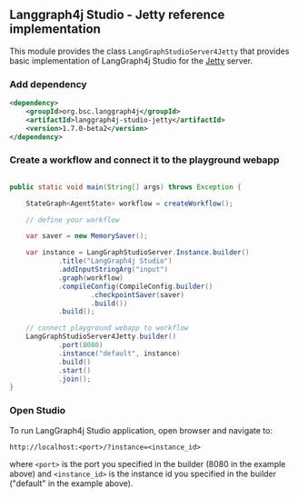 ## Langgraph4j Studio - Jetty reference implementation

This module provides the class `LangGraphStudioServer4Jetty` that provides basic implementation of LangGraph4j Studio for the [Jetty] server.

### Add dependency

```xml
<dependency>
    <groupId>org.bsc.langgraph4j</groupId>
    <artifactId>langgraph4j-studio-jetty</artifactId>
    <version>1.7.0-beta2</version>
</dependency>
```

### Create a workflow and connect it to the playground webapp

```java

public static void main(String[] args) throws Exception {

    StateGraph<AgentState> workflow = createWorkflow(); 

    // define your workflow

    var saver = new MemorySaver();

    var instance = LangGraphStudioServer.Instance.builder()
            .title("LangGraph4j Studio")
            .addInputStringArg("input")
            .graph(workflow)
            .compileConfig(CompileConfig.builder()
                    .checkpointSaver(saver)
                    .build())
            .build();

    // connect playground webapp to workflow
    LangGraphStudioServer4Jetty.builder()
            .port(8080)
            .instance("default", instance)
            .build()
            .start()
            .join();
}
```

### Open Studio

To run LangGraph4j Studio application, open browser and navigate to:

```
http://localhost:<port>/?instance=<instance_id>
```

where `<port>` is the port you specified in the builder (8080 in the example above) and `<instance_id>` is the instance id you specified in the builder ("default" in the example above).


[Jetty]: https://www.eclipse.org/jetty/